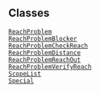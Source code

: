 ## Classes

<a href="../object/ReachProblem.html#ReachProblem"
target="main"><code>ReachProblem</code></a>  
<a href="../object/ReachProblemBlocker.html#ReachProblemBlocker"
target="main"><code>ReachProblemBlocker</code></a>  
<a href="../object/ReachProblemCheckReach.html#ReachProblemCheckReach"
target="main"><code>ReachProblemCheckReach</code></a>  
<a href="../object/ReachProblemDistance.html#ReachProblemDistance"
target="main"><code>ReachProblemDistance</code></a>  
<a href="../object/ReachProblemReachOut.html#ReachProblemReachOut"
target="main"><code>ReachProblemReachOut</code></a>  
<a href="../object/ReachProblemVerifyReach.html#ReachProblemVerifyReach"
target="main"><code>ReachProblemVerifyReach</code></a>  
<a href="../object/ScopeList.html#ScopeList"
target="main"><code>ScopeList</code></a>  
<a href="../object/Special.html#Special"
target="main"><code>Special</code></a>  
